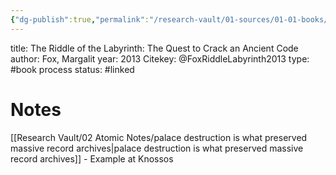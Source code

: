 ```yaml
---
{"dg-publish":true,"permalink":"/research-vault/01-sources/01-01-books/fox-riddle-labyrinth2013/"}
---
```


title: The Riddle of the Labyrinth: The Quest to Crack an Ancient Code
author: Fox, Margalit
year: 2013
Citekey: @FoxRiddleLabyrinth2013
type: #book
process status: #linked 

# Notes

[[Research Vault/02 Atomic Notes/palace destruction is what preserved massive record archives\|palace destruction is what preserved massive record archives]] - Example at Knossos